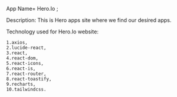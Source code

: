 App Name= Hero.Io ;

Description: This is Hero apps site where we find our desired apps.

Technology used for Hero.Io website:

    1.axios,
    2.lucide-react,
    3.react,
    4.react-dom,
    5.react-icons,
    6.react-is,
    7.react-router,
    8.react-toastify,
    9.recharts,
    10.tailwindcss.
